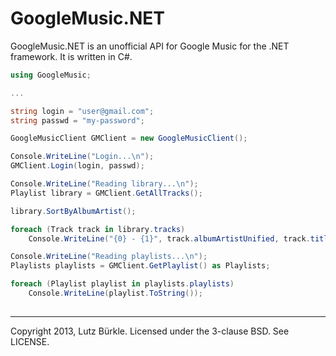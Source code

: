 GoogleMusic.NET
===============

GoogleMusic.NET is an unofficial API for Google Music for the .NET framework. It is written in C#.


```csharp
using GoogleMusic;

...

string login = "user@gmail.com";
string passwd = "my-password";

GoogleMusicClient GMClient = new GoogleMusicClient();

Console.WriteLine("Login...\n");
GMClient.Login(login, passwd);

Console.WriteLine("Reading library...\n");
Playlist library = GMClient.GetAllTracks();

library.SortByAlbumArtist();

foreach (Track track in library.tracks)
    Console.WriteLine("{0} - {1}", track.albumArtistUnified, track.title);

Console.WriteLine("Reading playlists...\n");
Playlists playlists = GMClient.GetPlaylist() as Playlists;

foreach (Playlist playlist in playlists.playlists)
    Console.WriteLine(playlist.ToString());
    
```


------------


Copyright 2013, Lutz Bürkle.
Licensed under the 3-clause BSD. See LICENSE.


